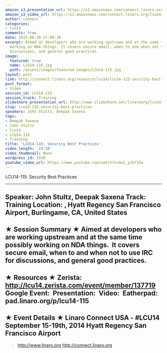 ```yaml
---
amazon_s3_presentation_url: https://s3.amazonaws.com/connect.linaro.org/hkg15/Videos/09-16-Tuesday/LCU14-115.pdf
amazon_s3_video_url: https://s3.amazonaws.com/connect.linaro.org/lcu14/videos/09-16-Tuesday/LCU14-115-%2520Security%2520Best%2520Practices.mp4
author: connect
categories:
- lcu14
comments: true
date: 2015-06-30 17:09:30
excerpt: Aimed at developers who are working upstream and at the same time possibly
  working on NDA things. It covers secure email, when to and when not to use IRC for
  discussions, and general good practices.
image:
  featured: true
  name: LCU14-115.jpg
  path: /assets/images/featured-images/LCU14-115.jpg
layout: post
link: http://connect.linaro.org/resource/lcu14/lcu14-115-security-best-practices/
post_format:
- Video
session_id: LCU14-115
session_track: Training
slideshare_presentation_url: http://www.slideshare.net/linaroorg/lcu14-115-security-best-practices
slug: lcu14-115-security-best-practices
speakers: John Stultz, Deepak Saxena
tags:
- Deepak Saxena
- John Stultz
- lcu14
- LCU14-115
- Training
title: 'LCU14-115: Security Best Practices'
video_length: '23:10'
video_thumbnail: None
wordpress_id: 1530
youtube_video_url: https://www.youtube.com/watch?v=HuC_yiK73Iw
---
```


LCU14-115: Security Best Practices

---------------------------------------------------

Speaker: John Stultz, Deepak Saxena
Track: Training
Location: , Hyatt Regency San Francisco Airport, Burlingame, CA, United States
---------------------------------------------------

★ Session Summary ★
Aimed at developers who are working upstream and at the same time possibly working on NDA things.  It covers secure email, when to and when not to use IRC for discussions, and general good practices.
---------------------------------------------------

★ Resources ★
Zerista: http://lcu14.zerista.com/event/member/137719
Google Event: 
Presentation: 
Video: 
Eatherpad: pad.linaro.org/p/lcu14-115
---------------------------------------------------

★ Event Details ★
Linaro Connect USA - #LCU14
September 15-19th, 2014
Hyatt Regency San Francisco Airport
---------------------------------------------------

> http://www.linaro.org
> http://connect.linaro.org